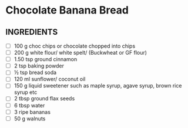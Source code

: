 # Chocolate Banana Bread

## INGREDIENTS

- [ ] 100 g choc chips or chocolate chopped into chips
- [ ] 200 g white flour/ white spelt/ (Buckwheat or GF flour)
- [ ] 1.50 tsp ground cinnamon
- [ ] 2 tsp baking powder
- [ ] ½ tsp bread soda
- [ ] 120 ml sunflower/ coconut oil
- [ ] 150 g liquid sweetener such as maple syrup, agave syrup, brown rice
      syrup etc
- [ ] 2 tbsp ground flax seeds
- [ ] 6 tbsp water
- [ ] 3 ripe bananas
- [ ] 50 g walnuts
